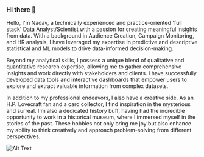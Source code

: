 ### Hi there 👋

Hello, I'm Nadav, a technically experienced and practice-oriented 'full stack' Data Analyst/Scientist with a passion for creating meaningful insights from data. With a background in Audience Creation, Campaign Monitoring, and HR analysis, I have leveraged my expertise in predictive and descriptive statistical and ML models to drive data-informed decision-making.

Beyond my analytical skills, I possess a unique blend of qualitative and quantitative research expertise, allowing me to gather comprehensive insights and work directly with stakeholders and clients. I have successfully developed data tools and interactive dashboards that empower users to explore and extract valuable information from complex datasets.

In addition to my professional endeavors, I also have a creative side. As an H.P. Lovecraft fan and a card collector, I find inspiration in the mysterious and surreal. I'm also a dedicated history buff, having had the incredible opportunity to work in a historical museum, where I immersed myself in the stories of the past. These hobbies not only bring me joy but also enhance my ability to think creatively and approach problem-solving from different perspectives.

![Alt Text](https://arkhamdb.com/bundles/cards/03010.png)
